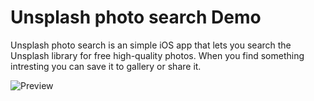 # Unsplash photo search Demo
 
Unsplash photo search is an simple iOS app that lets you search the Unsplash library for free high-quality photos. When you find something intresting you can save it to gallery or share it.

![Preview](https://i.imgur.com/XeJRyZyl.png "Demo Unsplash Photo Picker in SwiftUi")
